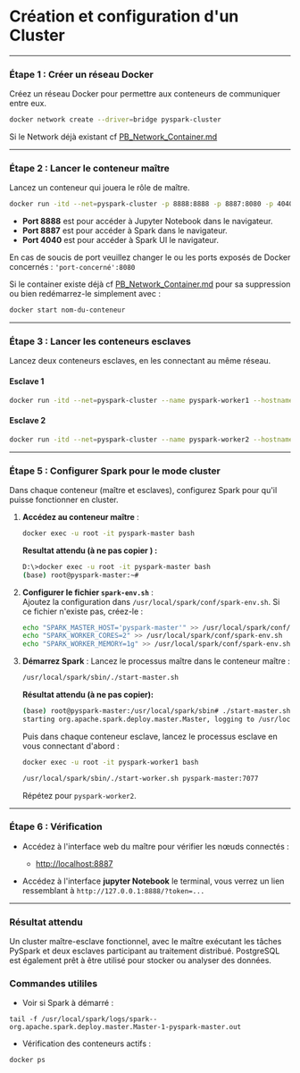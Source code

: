 # Création et configuration d'un Cluster

---

### Étape 1 : Créer un réseau Docker
Créez un réseau Docker pour permettre aux conteneurs de communiquer entre eux.

```bash
docker network create --driver=bridge pyspark-cluster
```
Si le Network déjà existant cf [PB_Network_Container.md](./PB_Network_Container.md)

---

### Étape 2 : Lancer le conteneur maître
Lancez un conteneur qui jouera le rôle de maître.

```bash
docker run -itd --net=pyspark-cluster -p 8888:8888 -p 8887:8080 -p 4040:4040 --name pyspark-master --hostname pyspark-master my-jupyter-pyspark
```

- **Port 8888** est pour accéder à Jupyter Notebook dans le navigateur.
- **Port 8887** est pour accéder à Spark dans le navigateur.
- **Port 4040** est pour accéder à Spark UI le navigateur.

 En cas de soucis de port veuillez changer le ou les ports exposés de Docker concernés : `'port-concerné':8080`
 
 Si le container existe déjà cf [PB_Network_Container.md](./PB_Network_Container.md) pour sa suppression ou bien redémarrez-le simplement avec :
   ```bash
   docker start nom-du-conteneur
   ```


---

### Étape 3 : Lancer les conteneurs esclaves
Lancez deux conteneurs esclaves, en les connectant au même réseau.

#### Esclave 1
```bash
docker run -itd --net=pyspark-cluster --name pyspark-worker1 --hostname pyspark-worker1 my-jupyter-pyspark
```

#### Esclave 2
```bash
docker run -itd --net=pyspark-cluster --name pyspark-worker2 --hostname pyspark-worker2 my-jupyter-pyspark
```

---

### Étape 5 : Configurer Spark pour le mode cluster
Dans chaque conteneur (maître et esclaves), configurez Spark pour qu'il puisse fonctionner en cluster.

1. **Accédez au conteneur maître** :
   ```bash
   docker exec -u root -it pyspark-master bash
   ```

   **Resultat attendu (à ne pas copier ) :**

    ```bash
    D:\>docker exec -u root -it pyspark-master bash
   (base) root@pyspark-master:~# 
    ```

2. **Configurer le fichier `spark-env.sh`** :  
   Ajoutez la configuration dans `/usr/local/spark/conf/spark-env.sh`. Si ce fichier n'existe pas, créez-le :
   ```bash
   echo "SPARK_MASTER_HOST='pyspark-master'" >> /usr/local/spark/conf/spark-env.sh
   echo "SPARK_WORKER_CORES=2" >> /usr/local/spark/conf/spark-env.sh
   echo "SPARK_WORKER_MEMORY=1g" >> /usr/local/spark/conf/spark-env.sh
   ```

3. **Démarrez Spark** :
   Lancez le processus maître dans le conteneur maître :
   ```bash
   /usr/local/spark/sbin/./start-master.sh
   ```
   **Résultat attendu (à ne pas copier):**
   ```bash
   (base) root@pyspark-master:/usr/local/spark/sbin# ./start-master.sh
   starting org.apache.spark.deploy.master.Master, logging to /usr/local/spark/logs/spark--org.apache.spark.deploy.master.Master-1-pyspark-master.out
   ```

   Puis dans chaque conteneur esclave, lancez le processus esclave en vous connectant d'abord :
   ```bash
   docker exec -u root -it pyspark-worker1 bash
   ```

   ```bash
   /usr/local/spark/sbin/./start-worker.sh pyspark-master:7077
   ```

   Répétez pour `pyspark-worker2`.

---

### Étape 6 : Vérification
- Accédez à l'interface web du maître pour vérifier les nœuds connectés :
  - [http://localhost:8887](http://localhost:8887)

- Accédez à l'interface **jupyter Notebook** le terminal, vous verrez un lien ressemblant à `http://127.0.0.1:8888/?token=...`

---

### Résultat attendu
Un cluster maître-esclave fonctionnel, avec le maître exécutant les tâches PySpark et deux esclaves participant au traitement distribué. PostgreSQL est également prêt à être utilisé pour stocker ou analyser des données.

### Commandes utililes

- Voir si Spark à démarré :
```
tail -f /usr/local/spark/logs/spark--org.apache.spark.deploy.master.Master-1-pyspark-master.out
```

- Vérification des conteneurs actifs :
```
docker ps
```